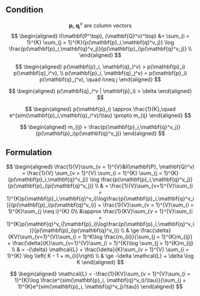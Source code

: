 ## Condition
$$
\mathbf{p}_i, \mathbf{q}_j^v \text{ are column vectors}
$$
$$
\begin{aligned}
I(\mathbf{P^\top}, (\mathbf{Q}^v)^\top) &= \sum_{i = 1}^{K} \sum_{j = 1}^{K}{p(\mathbf{p}_i,\mathbf{q}^v_j)} \log \frac{p(\mathbf{p}_i,\mathbf{q}^v_j)}{p(\mathbf{p}_i)p(\mathbf{q}^v_j)} \\
\end{aligned}
$$

$$
\begin{aligned}
	p(\mathbf{p}_i, \mathbf{q}_i^v) > p(\mathbf{p}_i) p(\mathbf{q}_i^v), \\ 	p(\mathbf{p}_i, \mathbf{q}_j^v) = p(\mathbf{p}_i) p(\mathbf{q}_j^v), \quad i\neq j
\end{aligned}
$$

$$
\begin{aligned}
	p(\mathbf{q}_i^v | \mathbf{p}_i) > \delta
\end{aligned}
$$

$$
\begin{aligned}
	p(\mathbf{p}_i) \approx \frac{1}{K},\quad e^{sim(\mathbf{p}_i,\mathbf{q}_i^v)/\tau}  \propto m_{ij}
\end{aligned}
$$

$$
\begin{aligned}
  m_{ij} = \frac{p(\mathbf{p}_i,\mathbf{q}^v_j)}{p(\mathbf{p}_i)p(\mathbf{q}^v_j)}
\end{aligned}
$$

## Formulation
$$
\begin{aligned}
\frac{1}{V}\sum_{v = 1}^{V}&I(\mathbf{P}, \mathbf{Q}^v) = \frac{1}{V}
\sum_{v = 1}^{V} \sum_{i = 1}^{K} \sum_{j = 1}^{K}{p(\mathbf{p}_i,\mathbf{q}^v_j)} \log \frac{p(\mathbf{p}_i,\mathbf{q}^v_j)}{p(\mathbf{p}_i)p(\mathbf{q}^v_j)} \\ 
& = \frac{1}{V}\sum_{v=1}^{V}\sum_{i = 1}^{K}p(\mathbf{p}_i,\mathbf{q}^v_i)\log\frac{p(\mathbf{p}_i,\mathbf{q}^v_i)}{p(\mathbf{p}_i)p(\mathbf{q}^v_i)} + \frac{1}{V}\sum_{v = 1}^{V}\sum_{i = 1}^{K}\sum_{j \neq i}^{K} 0\\
&\approx \frac{1}{KV}\sum_{v = 1}^{V}\sum_{i = 1}^{K}p(\mathbf{q}^v_i|\mathbf{p}_i)\log\frac{p(\mathbf{p}_i,\mathbf{q}^v_i)}{p(\mathbf{p}_i)p(\mathbf{q}^v_i)} \\
& \ge \frac{\delta}{KV}\sum_{v=1}^{V}\sum_{i = 1}^K\log \frac{m_{ii}}{\sum_{j = 1}^{K}m_{ij}} + \frac{\delta}{K}\sum_{v=1}^{V}\sum_{i = 1}^{K}\log \sum_{j = 1}^{K}m_{ij} \\
& = -{\delta} \mathcal{L} + \frac{\delta}{K}\sum_{v = 1}^{V} \sum_{i = 1}^{K} \log \left( K - 1 + m_{ii}\right) \\
& \ge -\delta \mathcal{L} + \delta  \log K
\end{aligned}
$$

$$
\begin{aligned}
	\mathcal{L} = -\frac{1}{KV}\sum_{v = 1}^{V}\sum_{i = 1}^{K}\log \frac{e^{sim(\mathbf{p}_i, \mathbf{q}^v_i)/\tau}}{\sum_{j = 1}^{K}e^{sim(\mathbf{p}_i, \mathbf{q}^v_j)/\tau}}
\end{aligned}
$$